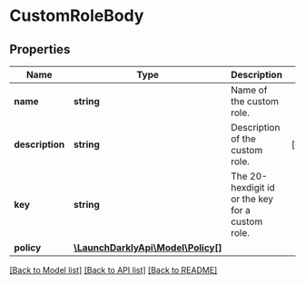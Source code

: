 # CustomRoleBody

## Properties
Name | Type | Description | Notes
------------ | ------------- | ------------- | -------------
**name** | **string** | Name of the custom role. | 
**description** | **string** | Description of the custom role. | [optional] 
**key** | **string** | The 20-hexdigit id or the key for a custom role. | 
**policy** | [**\LaunchDarklyApi\Model\Policy[]**](Policy.md) |  | 

[[Back to Model list]](../README.md#documentation-for-models) [[Back to API list]](../README.md#documentation-for-api-endpoints) [[Back to README]](../README.md)


